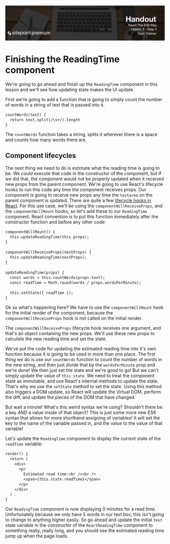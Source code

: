 ![](headings/3.4.png)

# Finishing the ReadingTime component

We're going to go ahead and finish up the `ReadingTime` component in this lesson and we'll see how updating state makes the UI update.

First we're going to add a function that is going to simply count the number of words in a string of text that is passed into it.

```es6
countWords(text) {
  return text.split(/\s+/).length
}
```

The `countWords` function takes a string, splits it wherever there is a space and counts how many words there are.

## Component lifecycles

The next thing we need to do is estimate what the reading time is going to be. We *could* execute that code in the constructor of the component, but if we did that, the component would not be properly updated when it received new props from the parent component. We're going to use React's
lifecycle hooks to run this code any time the component receives props. Our component is going to receive new props any time the `textarea` on the parent component is updated. There are quite a few
[lifecycle hooks in React](https://facebook.github.io/react/docs/component-specs.html#lifecycle-methods). For this use case, we'll be using the `componentWillReceiveProps`, and the `componentWillMount` hooks, so let's add these to our `ReadingTime` component. React convention is to put this function immediately after the constructor function and before any other code:

```es6
componentWillMount() {
  this.updateReadingTime(this.props);
}

componentWillReceiveProps(nextProps) {
  this.updateReadingTime(nextProps);
}

updateReadingTime(props) {
  const words = this.countWords(props.text);
  const readTime = Math.round(words / props.wordsPerMinute);

  this.setState({ readTime });
}
```

Ok so what's happening here? We have to use the `componentWillMount` hook for the initial render of the component, because the `componentWillReceiveProps` hook is *not* called on the initial render.

The `componentWillReceiveProps` lifecycle hook receives one argument, and that's an object containing the new props. We'll use these new props to calculate the new reading time and set the state.

We've put the code for updating the estimated reading time into it's own function because it is going to be used in more than one place. The first thing we do is use our `countWords` function to count the number of words in the new string, and then just divide that by the `wordsPerMinute` prop and we're done! We then just set the state and we're good to go! But we can't simply update the value of `this.state`. We need to treat the component state as immutable, and use React's internal methods to update the state. That's why we use the `setState` method to set the state. Using this method also triggers a DOM update, so React will update the Virtual DOM, perform the diff, and update the pieces of the DOM that have changed.

But wait a minute! What's this weird syntax we're using? Shouldn't there be a key *AND* a value inside of that object? This is just some more new ES6 syntax that allows for more shorthand assigning of variables! It will set the key to the name of the variable passed in, and the value to the value of that variable!

Let's update the `ReadingTime` component to display the current state of the `readTime` variable:

```es6
render() {
  return (
    <div>
      <p>
        Estimated read time:<br /><br />
        <span>{this.state.readTime}</span>
      </p>
    </div>
  )
}
```

Our `ReadingTime` component is now displaying 0 minutes for a read time. Unfortunately because we only have 5 words in our text box, this isn't going to change to anything higher easily. So go ahead and update the initial `text` state variable in the constructor of the `ReactReadingTime` component to something really, really long, and you should see the estimated reading time jump up when the page loads.
